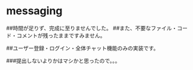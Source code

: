 # messaging

##時間が足りず、完成に至りませんでした。
##また、不要なファイル・コード・コメントが残ったままですみません。

##ユーザー登録・ログイン・全体チャット機能のみの実装です。

###提出しないよりかはマシかと思ったので。。。
